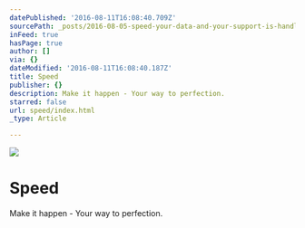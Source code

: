 ```yaml
---
datePublished: '2016-08-11T16:08:40.709Z'
sourcePath: _posts/2016-08-05-speed-your-data-and-your-support-is-handled-swiftly.md
inFeed: true
hasPage: true
author: []
via: {}
dateModified: '2016-08-11T16:08:40.187Z'
title: Speed
publisher: {}
description: Make it happen - Your way to perfection.
starred: false
url: speed/index.html
_type: Article

---
```

![](https://the-grid-user-content.s3-us-west-2.amazonaws.com/6f9f79c6-8dc2-4fb0-8fe7-c671c5ad5a37.jpg)

# Speed

Make it happen - Your way to perfection.